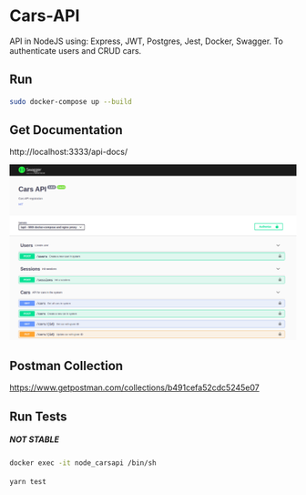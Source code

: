 # Cars-API

API in NodeJS using: Express, JWT, Postgres, Jest, Docker, Swagger. To authenticate users and CRUD cars.



## Run

```bash
sudo docker-compose up --build
```

## Get Documentation

http://localhost:3333/api-docs/

![](./imagens/swagger.png)

## Postman Collection

https://www.getpostman.com/collections/b491cefa52cdc5245e07

## Run Tests

##### NOT STABLE

```bash
docker exec -it node_carsapi /bin/sh

yarn test
```
